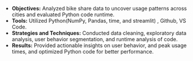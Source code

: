 - **Objectives:** Analyzed bike share data to uncover usage patterns across cities and evaluated Python code runtime. 
- **Tools:** Utilized Python(NumPy, Pandas, time, and streamlit) , Github, VS Code.
- **Strategies and Techniques:** Conducted data cleaning, exploratory data analysis, user behavior segmentation, and runtime analysis of code.
- **Results:** Provided actionable insights on user behavior, and peak usage times, and optimized Python code for better performance.
